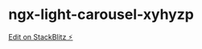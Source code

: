# ngx-light-carousel-xyhyzp

[Edit on StackBlitz ⚡️](https://stackblitz.com/edit/ngx-light-carousel-xyhyzp)